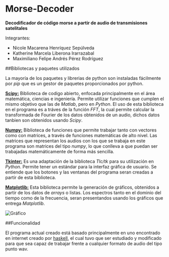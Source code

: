# Morse-Decoder
**Decodificador de código morse a partir de audio de transmisiones satelitales**

Integrantes:
* Nicole Macarena Henríquez Sepúlveda
* Katherine Marcela Liberona Irarrazabal
* Maximiliano Felipe Andrés Pérez Rodríguez

##Bibliotecas y paquetes utilizados

La mayoría de los paquetes y librerias de python son instaladas fácilmente por *pip* que es un gestor de paquetes proporcionados por python.

[**Scipy:**](http://www.scipy.org/) Biblioteca de codigo abierto, enfocada principalmente en el área matemática, ciencias e ingeniería. Permite utilizar funciones que cumplen el mismo objetivo que las de *Matlab*, pero en *Python*. El uso de esta biblioteca en el programa es a tráves de la función *FFT*, la cual permite calcular la transformada de Fourier de los datos obtenidos de un audio, dichos datos tanbien son obtenidos usando *Scipy*.

[**Numpy:**](http://www.numpy.org/) Biblioteca de funciones que permite trabajar tanto con vectores como con matrices, a través de funciones matemáticas de alto nivel. Las matrices que representan los audios con los que se trabaja en este programa son matrices del tipo *numpy*, lo que conlleva a que puedan ser trabajadas matemáticamente de forma más sencilla. 

[**Tkinter:**](https://wiki.python.org/moin/TkInter) Es una adaptación de la biblioteca *Tlc/tk* para su utilización en *Python*. Permite tener un estándar para la interfaz gráfica de usuario. Se entiende que los botones y las ventanas del programa seran creadas a partir de esta biblioteca.

[**Matplotlib:**](http://matplotlib.org/) Esta biblioteca permite la generación de gráficos, obtenidos a partir de los datos de *arrays* o listas. Los espectros tanto en el dominio del tiempo como de la frecuencia, seran presentandos usando los gráficos que entrega *Matplotlib*.

![Gráfico](http://i.imgur.com/Fa0z1XM.png)

##Funcionalidad

El programa actual creado está basado principalmente en uno encontrado en internet creado por [haskell](https://sites.google.com/site/haskell102/home/frequency-analysis-of-audio-file-with-python-numpy-scipy), el cual tuvo que ser estudiado y modificado para que sea capaz de trabajar frente a cualquier formato de audio del tipo punto wav.


